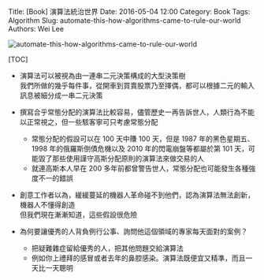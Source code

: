Title: [Book] 演算法統治世界
Date: 2016-05-04 12:00
Category: Book
Tags: Algorithm
Slug: automate-this-how-algorithms-came-to-rule-our-world
Authors: Wei Lee

![automate-this-how-algorithms-came-to-rule-our-world](http://pic.eslite.com/Upload/Product/201407/m/635416147773839348.jpg)

<!--more-->

[TOC]

* 演算法可以被視為由一連串二元決策構成的大型決策樹  
  我們所做的幾乎每件事，從開車到買賣股票乃至擇偶，都可以根據二元的輸入訊息被細分成一串二元決策

* 撰寫合乎常態分配的演算法比較容易，儘管歷史一再告訴世人，人類行為不能以正常視之，但一些駭客寧可只考慮常態分配
    * 常態分配的假設可以在 100 天中賺 100 天，但是 1987 年的黑色星期五、1998 年的俄羅斯倒債危機以及 2010 年的閃電崩盤等都屬於第 101 天，可能毀了那些使用謹守高斯分配原則的演算法來做交易的人
    * 就連高斯本人早在 200 多年前都曾警告世人，常態分配也可能發生各種強度不一的錯誤
* 創意工作者以為，緩緩蔓延的機器人革命碰不到他們，認為演算法無法創新，機器人不懂得創造  
  但我們現在漸漸知道，這些假設很危險
* 為何要讓優秀的人背負例行公事、詢問他這個領域的專家每天面對的案例？
    * 把疑難雜症留給優秀的人，把其他問題交給演算法
    * 例如你上禮拜的感冒或者去年的鼻腔感染。演算法既便宜又精準，而且一天比一天聰明
